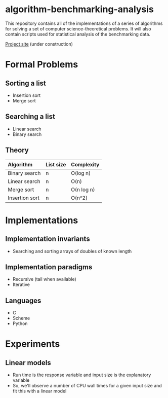 # algorithm-benchmarking-analysis
This repository contains all of the implementations of a series of algorithms
for solving a set of computer science-theoretical problems. It will also
contain scripts used for statistical analysis of the benchmarking data.

[Project site](kraemerd17.github.io/algorithm-benchmarking-analysis) (under construction)


# Formal Problems

## Sorting a list

* Insertion sort
* Merge sort

## Searching a list

* Linear search
* Binary search

## Theory

| Algorithm | List size | Complexity |
|:----------|:----------|:-----------|
| Binary search | n | O(log n) |
| Linear search | n | O(n) |
| Merge sort | n | O(n log n) |
| Insertion sort | n | O(n^2) |

# Implementations

## Implementation invariants

* Searching and sorting arrays of doubles of known length

## Implementation paradigms

* Recursive (tail when available)
* Iterative 

## Languages

* C
* Scheme
* Python

# Experiments

## Linear models

* Run time is the response variable and input size is the explanatory variable
* So, we'll observe a number of CPU wall times for a given input size and fit this with a linear model
